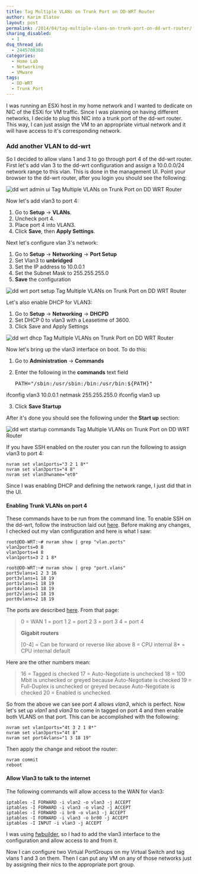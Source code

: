 ```yaml
---
title: Tag Multiple VLANs on Trunk Port on DD-WRT Router
author: Karim Elatov
layout: post
permalink: /2014/04/tag-multiple-vlans-on-trunk-port-on-dd-wrt-router/
sharing_disabled:
  - 1
dsq_thread_id:
  - 2445708368
categories:
  - Home Lab
  - Networking
  - VMware
tags:
  - DD-WRT
  - Trunk Port
---
```

I was running an ESXi host in my home network and I wanted to dedicate on NIC of the ESXi for VM traffic. Since I was planning on having different networks, I decide to plug this NIC into a trunk port of the dd-wrt router. This way, I can just assign the VM to an appropriate virtual network and it will have access to it's corresponding network.

### Add another VLAN to dd-wrt

So I decided to allow vlans 1 and 3 to go through port 4 of the dd-wrt router. First let's add vlan 3 to the dd-wrt configuration and assign a 10.0.0.0/24 network range to this vlan. This is done in the management UI. Point your browser to the dd-wrt router, after you login you should see the following:

![dd wrt admin ui Tag Multiple VLANs on Trunk Port on DD WRT Router](https://googledrive.com/host/0BxotWZXnwSAGSS1qRE02eWVrU28/2014-03-dd-wrt-admin-ui.png)

Now let's add vlan3 to port 4:

1.  Go to **Setup** -> **VLANs**.
2.  Uncheck port 4.
3.  Place port 4 into VLAN3.
4.  Click **Save**, then **Apply Settings**.

Next let's configure vlan 3's network:

1.  Go to **Setup** -> **Networking** -> **Port Setup**
2.  Set Vlan3 to **unbridged**
3.  Set the IP address to 10.0.0.1
4.  Set the Subnet Mask to 255.255.255.0
5.  **Save** the configuration

![dd wrt port setup Tag Multiple VLANs on Trunk Port on DD WRT Router](https://googledrive.com/host/0BxotWZXnwSAGSS1qRE02eWVrU28/2014-03-dd-wrt-port-setup.png)

Let's also enable DHCP for VLAN3:

1.  Go to **Setup** -> **Networking** -> **DHCPD**
2.  Set DHCP 0 to vlan3 with a Leasetime of 3600.
3.  Click Save and Apply Settings

![dd wrt dhcp Tag Multiple VLANs on Trunk Port on DD WRT Router](https://googledrive.com/host/0BxotWZXnwSAGSS1qRE02eWVrU28/2014-03-dd-wrt-dhcp.png)

Now let's bring up the vlan3 interface on boot. To do this:

1.  Go to **Administration** -> **Commands**
2.  Enter the following in the **commands** text field

    <pre class="brush: /bin/ash; notranslate">PATH="/sbin:/usr/sbin:/bin:/usr/bin:${PATH}"
ifconfig vlan3 10.0.0.1 netmask 255.255.255.0
ifconfig vlan3 up


3.  Click **Save Startup**

After it's done you should see the following under the **Start up** section:

![dd wrt startup commands Tag Multiple VLANs on Trunk Port on DD WRT Router](https://googledrive.com/host/0BxotWZXnwSAGSS1qRE02eWVrU28/2014-03-dd-wrt-startup-commands.png)

If you have SSH enabled on the router you can run the following to assign vlan3 to port 4:

    nvram set vlan1ports="3 2 1 8*"
    nvram set vlan3ports="4 8"
    nvram set vlan3hwname="et0"


Since I was enabling DHCP and defining the network range, I just did that in the UI.

#### Enabling Trunk VLANs on port 4

These commands have to be run from the command line. To enable SSH on the dd-wrt, follow the instruction laid out [here](/2013/04/use-fwbuilder-to-deploy-an-iptables-firewall-to-a-dd-wrt-router/). Before making any changes, I checked out my vlan configuration and here is what I saw:

    root@DD-WRT:~# nvram show | grep "vlan.ports"
    vlan2ports=0 8
    vlan3ports=4 8
    vlan1ports=3 2 1 8*

    root@DD-WRT:~# nvram show | grep "port.vlans"
    port5vlans=1 2 3 16
    port3vlans=1 18 19
    port1vlans=1 18 19
    port4vlans=3 18 19
    port2vlans=1 18 19
    port0vlans=2 18 19


The ports are described [here](http://www.dd-wrt.com/wiki/index.php/Switched_Ports). From that page:

> 0 = WAN
> 1 = port 1
> 2 = port 2
> 3 = port 3
> 4 = port 4
>
> **Gigabit routers**
>
> [0-4] = Can be forward or reverse like above
> 8 = CPU internal
> 8* = CPU internal default

Here are the other numbers mean:

> 16 = Tagged is checked
> 17 = Auto-Negotiate is unchecked
> 18 = 100 Mbit is unchecked or greyed because Auto-Negotiate is checked
> 19 = Full-Duplex is unchecked or greyed because Auto-Negotiate is checked
> 20 = Enabled is unchecked.

So from the above we can see port 4 allows *vlan3*, which is perfect. Now let's set up *vlan1* and *vlan3* to come in tagged on port 4 and then enable both VLANS on that port. This can be accomplished with the following:

    nvram set vlan1ports="4t 3 2 1 8*"
    nvram set vlan3ports="4t 8"
    nvram set port4vlans="1 3 18 19"


Then apply the change and reboot the router:

    nvram commit
    reboot


#### Allow Vlan3 to talk to the internet

The following commands will allow access to the WAN for vlan3:

    iptables -I FORWARD -i vlan2 -o vlan3 -j ACCEPT
    iptables -I FORWARD -i vlan3 -o vlan2 -j ACCEPT
    iptables -I FORWARD -i br0 -o vlan3 -j ACCEPT
    iptables -I FORWARD -i vlan3 -o br00 -j ACCEPT
    iptables -I INPUT -i vlan3 -j ACCEPT


I was using [fwbuilder](/2013/04/use-fwbuilder-to-deploy-an-iptables-firewall-to-a-dd-wrt-router/), so I had to add the vlan3 interface to the configuration and allow access to and from it.

Now I can configure two Virtual PortGroups on my Virtual Switch and tag vlans 1 and 3 on them. Then I can put any VM on any of those networks just by assigning their nics to the appropriate port group.

